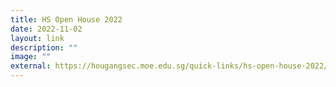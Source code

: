 ```yaml
---
title: HS Open House 2022
date: 2022-11-02
layout: link
description: ""
image: ""
external: https://hougangsec.moe.edu.sg/quick-links/hs-open-house-2022/
---
```





